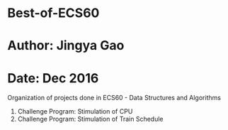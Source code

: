 # Best-of-ECS60

# Author: Jingya Gao
# Date: Dec 2016

 Organization of projects done in ECS60 - Data Structures and Algorithms 
   
   1) Challenge Program: Stimulation of CPU
   2) Challenge Program: Stimulation of Train Schedule
  
 
